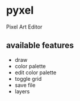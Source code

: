 # pyxel
Pixel Art Editor

## available features
- draw
- color palette
- edit color palette
- toggle grid
- save file
- layers
